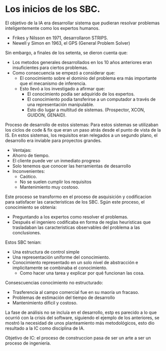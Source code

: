 # Los inicios de los SBC.

El objetivo de la IA era desarrollar sistema que pudieran resolvar problemas inteligentemente como los expertos humanos.
- Frikes y Nilsson en 1971, desarrollaron STRIPS.
- Newell y Simon en 1963, el GPS (General Problem Solver)

Sin embargo, a finales de los setenta, se dieron cuenta que:
- Los metodos generales desarrollados en los 10 años anteriores eran insuficientes para ciertos problemas.
- Como consecuencia se empezó a considerar que:
  - El conocimiento sobre el dominio del problema era más importante que el mecanismo de inferencia.
  - Esto llevó a los investigado a afirmar que:
    - El conocimiento podía ser adquirido de los expertos.
    - El conocimiento podía tansferirse a un computador a través de una representación manipulable.
    - Esto dio lugar a multitud de sistemas. (Prospector, XCON, GUIDON, GENAID). 
     
Proceso de desarrollo de estos sistemas:
Para estos sistemas se utilizaban los ciclos de code & fix que eran un paso atrás desde el punto de vista de la IS. 
En estos sistemas, los requisitos eran relegados a un segundo plano, el desarrollo era inviable para proyectos grandes.
 - Ventajas:
  - Ahorro de tiempo.
  - El cliente puede ver un inmediato progreso
  - Solo tenemos que conocer las herramientas de desarrollo
- Inconvenientes:
  - Caótico.
  - No se suelen cumplir los requisitos
  - Mantenimiento muy costoso.  

Este proceso se transformo en el proceso de asquisición y codificacion para satisfacer las caracteristicas de los SBC.
Sgún este proceso, el conocimiento se obtenía:
- Preguntando a los expertos como resolver el problemas.
- Después el ingeniero codificaba en forma de reglas heurísticas que trasladaban las caracteristicas observables del problema a las conclusiones.

Estos SBC tenian:
- Una estructura de control simple
- Una representación uniforme del conocimiento.
- Conocimiento representado en un solo nivel de abstracción e implicitamente se combinaba el conocimiento.
  - Como hacer una tarea y explicar por qué funcionan las cosa. 

Consescuencias conocimiento no estructurado:
- Trasferencia al campo comercial fue en su maoría un fracaso.
- Problemas de estimación del tiempo de desarrollo
- Mantenimiento dificil y costoso.

La fase de análisis no se incluía en el desarrollo, estp es parecido a lo que ocurrió con la crisis del software, siguiendo el ejemplo de los anteriores, se mostró la necesidad de unos planteamiento más metodológicos, esto dio resultado a la IC como disciplina de IA.

Objetivo de IC: el proceso de construccion pasa de ser un arte a ser un proceso de ingeniería.












